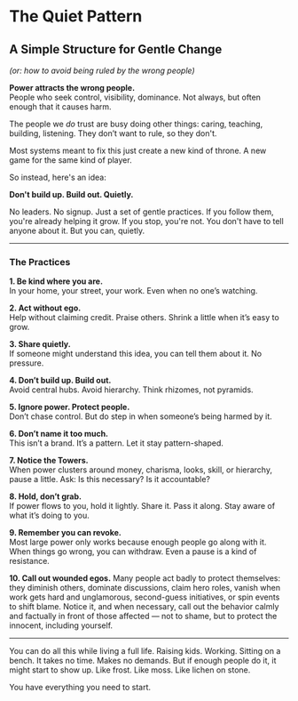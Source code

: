 # The Quiet Pattern
## A Simple Structure for Gentle Change  
*(or: how to avoid being ruled by the wrong people)*

**Power attracts the wrong people.**  
People who seek control, visibility, dominance. Not always, but often enough that it causes harm.

The people we *do* trust are busy doing other things: caring, teaching, building, listening. They don’t want to rule, so they don't.

Most systems meant to fix this just create a new kind of throne. A new game for the same kind of player.

So instead, here's an idea:

**Don't build up. Build out. Quietly.**

No leaders. No signup. Just a set of gentle practices. If you follow them, you're already helping it grow. If you stop, you're not. You don't have to tell anyone about it. But you can, quietly.

---

### The Practices

**1. Be kind where you are.**  
In your home, your street, your work. Even when no one’s watching.

**2. Act without ego.**  
Help without claiming credit. Praise others. Shrink a little when it’s easy to grow.

**3. Share quietly.**  
If someone might understand this idea, you can tell them about it. No pressure.

**4. Don’t build up. Build out.**  
Avoid central hubs. Avoid hierarchy. Think rhizomes, not pyramids.

**5. Ignore power. Protect people.**  
Don’t chase control. But do step in when someone’s being harmed by it.

**6. Don’t name it too much.**  
This isn’t a brand. It’s a pattern. Let it stay pattern-shaped.

**7. Notice the Towers.**  
When power clusters around money, charisma, looks, skill, or hierarchy, pause a little. Ask: Is this necessary? Is it accountable?

**8. Hold, don’t grab.**  
If power flows to you, hold it lightly. Share it. Pass it along. Stay aware of what it’s doing to you.

**9. Remember you can revoke.**  
Most large power only works because enough people go along with it. When things go wrong, you can withdraw. Even a pause is a kind of resistance.

**10. Call out wounded egos.**
Many people act badly to protect themselves: they diminish others, dominate discussions, claim hero roles, vanish when work gets hard and unglamorous, second-guess initiatives, or spin events to shift blame. Notice it, and when necessary, call out the behavior calmly and factually in front of those affected — not to shame, but to protect the innocent, including yourself.

---

You can do all this while living a full life. Raising kids. Working. Sitting on a bench. It takes no time. Makes no demands. But if enough people do it, it might start to show up. Like frost. Like moss. Like lichen on stone.

You have everything you need to start.
